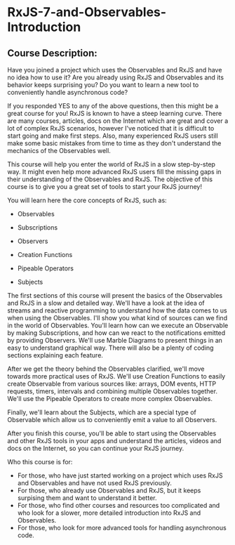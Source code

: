 # RxJS-7-and-Observables-Introduction
## Course Description:
Have you joined a project which uses the Observables and RxJS and have no idea how to use it?
Are you already using RxJS and Observables and its behavior keeps surprising you?
Do you want to learn a new tool to conveniently handle asynchronous code?

If you responded YES to any of the above questions, then this might be a great course for you! RxJS is known to have a steep learning curve. There are many courses, articles, docs on the Internet which are great and cover a lot of complex RxJS scenarios, however I've noticed that it is difficult to start going and make first steps. Also, many experienced RxJS users still make some basic mistakes from time to time as they don't understand the mechanics of the Observables well.

This course will help you enter the world of RxJS in a slow step-by-step way. It might even help more advanced RxJS users fill the missing gaps in their understanding of the Observables and RxJS.
The objective of this course is to give you a great set of tools to start your RxJS journey!

You will learn here the core concepts of RxJS, such as:

- Observables

- Subscriptions

- Observers

- Creation Functions

- Pipeable Operators

- Subjects

The first sections of this course will present the basics of the Observables and RxJS in a slow and detailed way. We'll have a look at the idea of streams and reactive programming to understand how the data comes to us when using the Observables. I'll show you what kind of sources can we find in the world of Observables. You'll learn how can we execute an Observable by making Subscriptions, and how can we react to the notifications emitted by providing Observers. We'll use Marble Diagrams to present things in an easy to understand graphical way. There will also be a plenty of coding sections explaining each feature.

After we get the theory behind the Observables clarified, we'll move towards more practical uses of RxJS.
We'll use Creation Functions to easily create Observable from various sources like: arrays, DOM events, HTTP requests, timers, intervals and combining multiple Observables together. We'll use the Pipeable Operators to create more complex Observables.

Finally, we'll learn about the Subjects, which are a special type of Observable which allow us to conveniently emit a value to all Observers.

After you finish this course, you'll be able to start using the Observables and other RxJS tools in your apps and understand the articles, videos and docs on the Internet, so you can continue your RxJS journey.

Who this course is for:
- For those, who have just started working on a project which uses RxJS and Observables and have not used RxJS previously.
- For those, who already use Observables and RxJS, but it keeps surpising them and want to understand it better.
- For those, who find other courses and resources too complicated and who look for a slower, more detailed introduction into RxJS and Observables.
- For those, who look for more advanced tools for handling asynchronous code.
